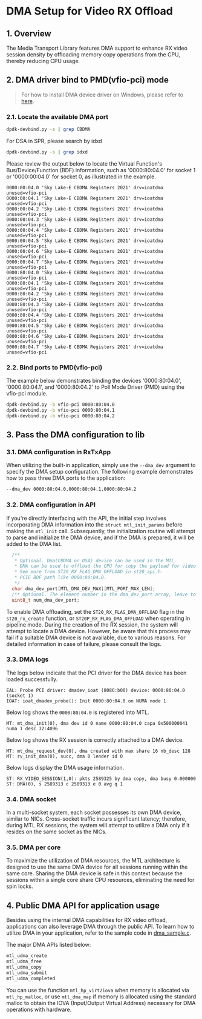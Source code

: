 # DMA Setup for Video RX Offload

## 1. Overview

The Media Transport Library features DMA support to enhance RX video session density by offloading memory copy operations from the CPU, thereby reducing CPU usage.

## 2. DMA driver bind to PMD(vfio-pci) mode

> For how to install DMA device driver on Windows, please refer to [here](run_WIN.md#46-install-driver-for-dma-devices).

### 2.1. Locate the available DMA port

```bash
dpdk-devbind.py -s | grep CBDMA
```

For DSA in SPR, please search by idxd

```bash
dpdk-devbind.py -s | grep idxd
```

Please review the output below to locate the Virtual Function's Bus/Device/Function (BDF) information, such as '0000:80:04.0' for socket 1 or '0000:00:04.0' for socket 0, as illustrated in the example.

```text
0000:00:04.0 'Sky Lake-E CBDMA Registers 2021' drv=ioatdma unused=vfio-pci
0000:00:04.1 'Sky Lake-E CBDMA Registers 2021' drv=ioatdma unused=vfio-pci
0000:00:04.2 'Sky Lake-E CBDMA Registers 2021' drv=ioatdma unused=vfio-pci
0000:00:04.3 'Sky Lake-E CBDMA Registers 2021' drv=ioatdma unused=vfio-pci
0000:00:04.4 'Sky Lake-E CBDMA Registers 2021' drv=ioatdma unused=vfio-pci
0000:00:04.5 'Sky Lake-E CBDMA Registers 2021' drv=ioatdma unused=vfio-pci
0000:00:04.6 'Sky Lake-E CBDMA Registers 2021' drv=ioatdma unused=vfio-pci
0000:00:04.7 'Sky Lake-E CBDMA Registers 2021' drv=ioatdma unused=vfio-pci
0000:80:04.0 'Sky Lake-E CBDMA Registers 2021' drv=ioatdma unused=vfio-pci
0000:80:04.1 'Sky Lake-E CBDMA Registers 2021' drv=ioatdma unused=vfio-pci
0000:80:04.2 'Sky Lake-E CBDMA Registers 2021' drv=ioatdma unused=vfio-pci
0000:80:04.3 'Sky Lake-E CBDMA Registers 2021' drv=ioatdma unused=vfio-pci
0000:80:04.4 'Sky Lake-E CBDMA Registers 2021' drv=ioatdma unused=vfio-pci
0000:80:04.5 'Sky Lake-E CBDMA Registers 2021' drv=ioatdma unused=vfio-pci
0000:80:04.6 'Sky Lake-E CBDMA Registers 2021' drv=ioatdma unused=vfio-pci
0000:80:04.7 'Sky Lake-E CBDMA Registers 2021' drv=ioatdma unused=vfio-pci
```

### 2.2. Bind ports to PMD(vfio-pci)

The example below demonstrates binding the devices '0000:80:04.0', '0000:80:04.1', and '0000:80:04.2' to Poll Mode Driver (PMD) using the vfio-pci module.

```bash
dpdk-devbind.py -b vfio-pci 0000:80:04.0
dpdk-devbind.py -b vfio-pci 0000:80:04.1
dpdk-devbind.py -b vfio-pci 0000:80:04.2
```

## 3. Pass the DMA configuration to lib

### 3.1. DMA configuration in RxTxApp

When utilizing the built-in application, simply use the `--dma_dev` argument to specify the DMA setup configuration. The following example demonstrates how to pass three DMA ports to the application:

```bash
--dma_dev 0000:80:04.0,0000:80:04.1,0000:80:04.2
```

### 3.2. DMA configuration in API

If you're directly interfacing with the API, the initial step involves incorporating DMA information into the `struct mtl_init_params` before making the `mtl_init` call. Subsequently, the initialization routine will attempt to parse and initialize the DMA device, and if the DMA is prepared, it will be added to the DMA list.

```c
  /**
   * Optional. Dma(CBDMA or DSA) device can be used in the MTL.
   * DMA can be used to offload the CPU for copy the payload for video rx sessions.
   * See more from ST20_RX_FLAG_DMA_OFFLOAD in st20_api.h.
   * PCIE BDF path like 0000:80:04.0.
   */
  char dma_dev_port[MTL_DMA_DEV_MAX][MTL_PORT_MAX_LEN];
  /** Optional. The element number in the dma_dev_port array, leave to zero if no DMA */
  uint8_t num_dma_dev_port;
```

To enable DMA offloading, set the `ST20_RX_FLAG_DMA_OFFLOAD` flag in the `st20_rx_create` function, or `ST20P_RX_FLAG_DMA_OFFLOAD` when operating in pipeline mode. During the creation of the RX session, the system will attempt to locate a DMA device.
However, be aware that this process may fail if a suitable DMA device is not available, due to various reasons. For detailed information in case of failure, please consult the logs.

### 3.3. DMA logs

The logs below indicate that the PCI driver for the DMA device has been loaded successfully.

```text
EAL: Probe PCI driver: dmadev_ioat (8086:b00) device: 0000:80:04.0 (socket 1)
IOAT: ioat_dmadev_probe(): Init 0000:80:04.0 on NUMA node 1
```

Below log shows the `0000:80:04.0` is registered into MTL.

```text
MT: mt_dma_init(0), dma dev id 0 name 0000:80:04.0 capa 0x500000041 numa 1 desc 32:4096
```

Below log shows the RX session is correctly attached to a DMA device.

```text
MT: mt_dma_request_dev(0), dma created with max share 16 nb_desc 128
MT: rv_init_dma(0), succ, dma 0 lender id 0
```

Below logs display the DMA usage information.

```text
ST: RX_VIDEO_SESSION(1,0): pkts 2589325 by dma copy, dma busy 0.000000
ST: DMA(0), s 2589313 c 2589313 e 0 avg q 1
```

### 3.4. DMA socket

In a multi-socket system, each socket possesses its own DMA device, similar to NICs. Cross-socket traffic incurs significant latency; therefore, during MTL RX sessions, the system will attempt to utilize a DMA only if it resides on the same socket as the NICs.

### 3.5. DMA per core

To maximize the utilization of DMA resources, the MTL architecture is designed to use the same DMA device for all sessions running within the same core. Sharing the DMA device is safe in this context because the sessions within a single core share CPU resources, eliminating the need for spin locks.

## 4. Public DMA API for application usage

Besides using the internal DMA capabilities for RX video offload, applications can also leverage DMA through the public API.
To learn how to utilize DMA in your application, refer to the sample code in [dma_sample.c](../app/sample/dma/dma_sample.c).

The major DMA APIs listed below:

```c
mtl_udma_create
mtl_udma_free
mtl_udma_copy
mtl_udma_submit
mtl_udma_completed
```

You can use the function `mtl_hp_virt2iova` when memory is allocated via `mtl_hp_malloc`, or use `mtl_dma_map` if memory is allocated using the standard malloc to obtain the IOVA (Input/Output Virtual Address) necessary for DMA operations with hardware.
